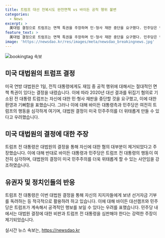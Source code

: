 ```yaml
---
title: 트럼프 대선 전복시도 완전면책 vs 바이든 공적 행위 불변
categories:
  - News
excerpt: >
  美대법 결정으로 트럼프는 면책 특권을 주장하며 민·형사 재판 중단을 요구했다. 민주당은 민주주의 위기를 부각하며 트럼프 심판의 필요성을 강조했고, 대법관의 결정이 민주주의를 위태롭게 할 수 있다고 주장했다. 트럼프는 결정을 환영하며 바이든 정부를 비난하고 지지자에게 선거자금 기부를 독려했고, 공화당은 대법원 판결을 승리로 여기며 트럼프를 지지했다. 민주당은 대법관에 대한 비판과 트럼프에 대한 심판을 강화하며 대법관에 대한 탄핵안을 내놓을 예정이다.
feature_text: >
  美대법 결정으로 트럼프는 면책 특권을 주장하며 민·형사 재판 중단을 요구했다. 민주당은 민주주의 위기를 부각하며 트럼프 심판의 필요성을 강조했고, 대법관의 결정이 민주주의를 위태롭게 할 수 있다고 주장했다. 트럼프는 결정을 환영하며 바이든 정부를 비난하고 지지자에게 선거자금 기부를 독려했고, 공화당은 대법원 판결을 승리로 여기며 트럼프를 지지했다. 민주당은 대법관에 대한 비판과 트럼프에 대한 심판을 강화하며 대법관에 대한 탄핵안을 내놓을 예정이다.
image: 'https://newsdao.kr/res/images/meta/newsdao_breakingnews.jpg'
---
```


<p><img src="https://newsdao.kr/res/images/meta/newsdao_breakingnews.jpg" alt="bookingtag 속보" /></p>

<h2 data-ke-size="size26">미국 대법원의 트럼프 결정</h2>

<p data-ke-size="size16">미국 연방 대법원은 1일, 전직 대통령에게도 재임 중 공적 행위에 대해서는 절대적인 면책 특권이 있다는 결정을 내렸습니다. 이에 따라 2020년 대선 결과를 뒤집기 혐의로 기소된 전 대통령 트럼프는 자신에 대한 민·형사 재판을 중단할 것을 요구했고, 이에 대한 환영과 기뻐함을 표했습니다. 그러나 이에 대해 바이든 대통령측과 민주당은 여전히 트럼프의 행동을 심각하게 여기며, 대법원 결정이 미국 민주주의를 더 위태롭게 만들 수 있다고 우려했습니다.</p>

<h2 data-ke-size="size26">미국 대법원의 결정에 대한 주장</h2>

<p data-ke-size="size16">트럼프 전 대통령은 대법원의 결정을 통해 자신에 대한 혐의 대부분이 제거되었다고 주장했습니다. 이에 대해 반대로 바이든 대통령과 민주당은 트럼프 전 대통령의 행동이 여전히 심각하며, 대법원의 결정이 미국 민주주의를 더욱 위태롭게 할 수 있는 사안임을 강조하였습니다.</p>

<h2 data-ke-size="size26">유권자 및 정치인들의 반응</h2>

<p data-ke-size="size16">트럼프 전 대통령은 이번 대법원 결정을 통해 자신의 지지자들에게 보낸 선거자금 기부를 독려하는 등 적극적으로 활용하려 하고 있습니다. 이에 대해 바이든 대선캠프와 민주당은 트럼프가 계속해서 공격적인 행보를 보일 수 있다는 우려를 표했습니다. 민주당 내에서는 대법원 결정에 대한 비판과 트럼프 전 대통령을 심판해야 한다는 강력한 주장이 제기되었습니다.</p>
실시간 뉴스 속보는, <a href="https://newsdao.kr" rel="dofollow">https://newsdao.kr</a>



